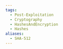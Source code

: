 ```yaml
---
tags:
  - Post-Exploitation
  - Cryptography
  - HashesAndEncryption
  - Hashes
aliases:
  - SHA-512
---
```


